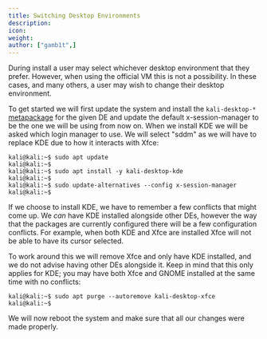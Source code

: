 ```yaml
---
title: Switching Desktop Environments
description:
icon:
weight:
author: ["gamb1t",]
---
```


During install a user may select whichever desktop environment that they prefer. However, when using the official VM this is not a possibility. In these cases, and many others, a user may wish to change their desktop environment.

To get started we will first update the system and install the `kali-desktop-*` [metapackage](/docs/general-use/metapackages/) for the given DE and update the default x-session-manager to be the one we will be using from now on. When we install KDE we will be asked which login manager to use. We will select "sddm" as we will have to replace KDE due to how it interacts with Xfce:

```console
kali@kali:~$ sudo apt update
kali@kali:~$
kali@kali:~$ sudo apt install -y kali-desktop-kde
kali@kali:~$
kali@kali:~$ sudo update-alternatives --config x-session-manager
kali@kali:~$
```

If we choose to install KDE, we have to remember a few conflicts that might come up. We _can_ have KDE installed alongside other DEs, however the way that the packages are currently configured there will be a few configuration conflicts. For example, when both KDE and Xfce are installed Xfce will not be able to have its cursor selected.

To work around this we will remove Xfce and only have KDE installed, and we do not advise having other DEs alongside it. Keep in mind that this only applies for KDE; you may have both Xfce and GNOME installed at the same time with no conflicts:

```console
kali@kali:~$ sudo apt purge --autoremove kali-desktop-xfce
kali@kali:~$
```

We will now reboot the system and make sure that all our changes were made properly.
